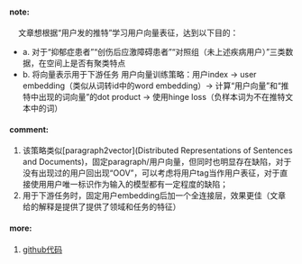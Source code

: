 #### note:
&nbsp;&nbsp;&nbsp;&nbsp;文章想根据“用户发的推特”学习用户向量表征，达到以下目的：
  + a. 对于“抑郁症患者”“创伤后应激障碍患者”“对照组（未上述疾病用户）”三类数据，在空间上是否有聚类特点
  + b. 将向量表示用于下游任务
用户向量训练策略：用户index -> user embedding（类似从词转id中的word embedding）-> 计算“用户向量”和“推特中出现的词向量”的dot product -> 使用hinge loss（负样本词为不在推特文本中的词）

#### comment:
  1. 该策略类似[paragraph2vector](Distributed Representations of Sentences and Documents)，固定paragraph/用户向量，但同时也明显存在缺陷，对于没有出现过的用户回出现“OOV”，可以考虑将用户tag当作用户表征，对于直接使用用户唯一标识作为输入的模型都有一定程度的缺陷；
  2. 用于下游任务时，固定用户embedding后加一个全连接层，效果更佳（文章给的解释是提供了提供了领域和任务的特征）

#### more:
  1. [github代码](https://github.com/samiroid/usr2vec)
